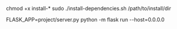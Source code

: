 chmod +x install-*
sudo ./install-dependencies.sh /path/to/install/dir

FLASK_APP=project/server.py python -m flask run --host=0.0.0.0